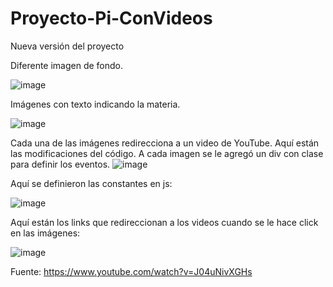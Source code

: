 # Proyecto-Pi-ConVideos
Nueva versión del proyecto

Diferente imagen de fondo.

![image](https://user-images.githubusercontent.com/97979648/167462546-51072fd2-2307-4803-9a88-a9c6b306a95b.png)


Imágenes con texto indicando la materia.

![image](https://user-images.githubusercontent.com/97979648/167468580-79f82817-9e65-4d01-bd97-a0caf288fb8d.png)


Cada una de las imágenes redirecciona a un video de YouTube.
Aquí están las modificaciones del código. A cada imagen se le agregó un div con clase para definir los eventos.
![image](https://user-images.githubusercontent.com/97979648/167463010-12f24d6f-f74c-4cc9-be43-3e7fb6d39211.png)

Aquí se definieron las constantes en js:

![image](https://user-images.githubusercontent.com/97979648/167463229-579f338d-ffa1-41a0-a11c-d53a28109a57.png)

Aquí están los links que redireccionan a los videos cuando se le hace click en las imágenes:

![image](https://user-images.githubusercontent.com/97979648/167463390-f861273c-6ab0-4904-9230-661e27182911.png)




Fuente: https://www.youtube.com/watch?v=J04uNivXGHs
